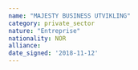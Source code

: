 ```yaml
---
name: "MAJESTY BUSINESS UTVIKLING"
category: private_sector
nature: "Entreprise"
nationality: NOR
alliance: 
date_signed: '2018-11-12'
---
```

    
